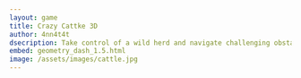 ```yaml
---
layout: game
title: Crazy Cattke 3D
author: 4nn4t4t
dsecription: Take control of a wild herd and navigate challenging obstacles in Crazy Cattle 3D for a fun and action-packed adventure.
embed: geometry_dash_1.5.html
image: /assets/images/cattle.jpg
---
```

